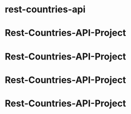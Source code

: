 # rest-countries-api
# Rest-Countries-API-Project
# Rest-Countries-API-Project
# Rest-Countries-API-Project
# Rest-Countries-API-Project
